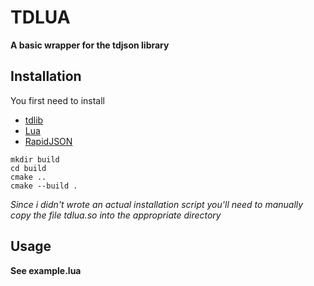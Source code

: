 # TDLUA
**A basic wrapper for the tdjson library**

## Installation
You first need to install
* [tdlib](https://github.com/tdlib/td)
* [Lua](https://lua.org)
* [RapidJSON](https://github.com/Tencent/rapidjson)

```
mkdir build
cd build
cmake ..
cmake --build .
```
*Since i didn't wrote an actual installation script you'll need to manually copy the file tdlua.so into the appropriate directory*
## Usage
__See example.lua__
